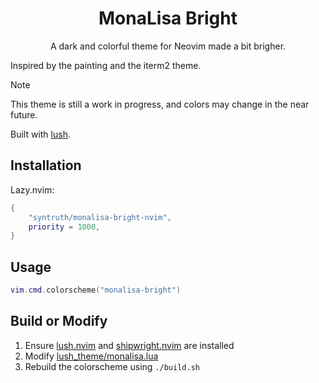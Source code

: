 <h1 align="center">MonaLisa Bright</h1>

<p align="center">A dark and colorful theme for Neovim made a bit brigher.</p>

Inspired by the painting and the iterm2 theme.

> [!NOTE]
> This theme is still a work in progress, and colors may change in the near future.

Built with [lush](https://github.com/rktjmp/lush.nvim).

## Installation

Lazy.nvim:

```lua
{
    "syntruth/monalisa-bright-nvim",
    priority = 1000,
}
```

## Usage

```lua
vim.cmd.colorscheme("monalisa-bright")
```

## Build or Modify

1. Ensure [lush.nvim](https://github.com/rktjmp/lush.nvim) and [shipwright.nvim](https://github.com/rktjmp/shipwright.nvim) are installed
2. Modify [lush_theme/monalisa.lua](lush_theme/monalisa.lua)
3. Rebuild the colorscheme using `./build.sh`
